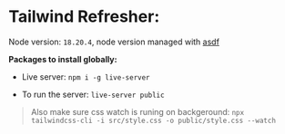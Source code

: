 # Tailwind Refresher:

Node version: ``18.20.4``, node version managed with [asdf](https://asdf-vm.com/manage/commands.html)

**Packages to install globally:**

- Live server: ``npm i -g live-server``

- To run the server: ``live-server public`` 

> Also make sure css watch is runing on backgeround: ``npx tailwindcss-cli -i src/style.css -o public/style.css --watch``
